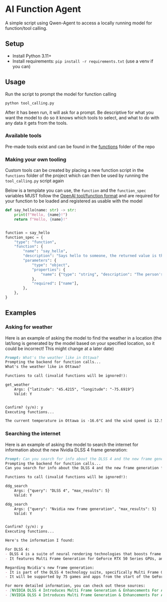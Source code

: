 # AI Function Agent

A simple script using Qwen-Agent to access a locally running model for function/tool calling.

## Setup

- Install Python 3.11+
- Install requirements: `pip install -r requirements.txt` (use a venv if you can)

## Usage

Run the script to prompt the model for function calling

`python tool_calling.py`

After it has been run, it will ask for a prompt. Be descriptive for what you want the model to do so it knows which tools to select, and what to do with any data it gets from the tools.

### Available tools

Pre-made tools exist and can be found in the [functions](/functions) folder of the repo

### Making your own tooling

Custom tools can be created by placing a new function script in the `functions` folder of the project which can then be used by running the `tool_calling.py` script again

Below is a template you can use, the `function` and the `function_spec` variables MUST follow the [OpenAI tool/function format](https://platform.openai.com/docs/guides/function-calling) and are required for your function to be loaded and registered as usable with the model

```py
def say_hello(name: str) -> str:
    print(f"Hello, {name}!")
    return f"Hello, {name}!"


function = say_hello
function_spec = {
    "type": "function",
    "function": {
        "name": "say_hello",
        "description": "Says hello to someone, the returned value is the message that was sent. Alternatively sends a custom message to someone when one is specified",
        "parameters": {
            "type": "object",
            "properties": {
                "name": {"type": "string", "description": "The person's name"}
            },
            "required": ["name"],
        },
    },
}

```

## Examples

### Asking for weather

Here is an example of asking the model to find the weather in a location (the lat/long is generated by the model based on your specified location, so it could be incorrect! This might change at a later date)

```md
Prompt: What's the weather like in Ottawa?
Prompting the backend for function calls...
What's the weather like in Ottawa?

Functions to call (invalid functions will be ignored!): 

get_weather
    Args: {"latitude": "45.4215", "longitude": "-75.6919"}
    Valid: Y


Confirm? (y/n): y
Executing functions...

The current temperature in Ottawa is -16.6°C and the wind speed is 12.5 meters per second. It's quite chilly, make sure to wear warm clothes if you plan on going outside!
```

### Searching the internet

Here is an example of asking the model to search the internet for information about the new Nvidia DLSS 4 frame generation:

```md
Prompt: Can you search for info about the DLSS 4 and the new frame generation from nvidia? Do two separate searches for both  
Prompting the backend for function calls...
Can you search for info about the DLSS 4 and the new frame generation from nvidia? Do two separate searches for both

Functions to call (invalid functions will be ignored!): 

ddg_search
    Args: {"query": "DLSS 4", "max_results": 5}
    Valid: Y

ddg_search
    Args: {"query": "Nvidia new frame generation", "max_results": 5}
    Valid: Y


Confirm? (y/n): y
Executing functions...

Here's the information I found:

For DLSS 4:
- DLSS 4 is a suite of neural rendering technologies that boosts frame rates and image quality for over 700 RTX games and apps.
- It features Multi Frame Generation for GeForce RTX 50 Series GPUs, and a new transformer model for Ray Reconstruction, Super Resolution, and DLAA.

Regarding Nvidia's new frame generation:
- It is part of the DLSS 4 technology suite, specifically Multi Frame Generation, which generates up to three additional frames for each rendered frame, boosting frame rates.
- It will be supported by 75 games and apps from the start of the GeForce RTX 50 Series GPUs' availability.

For more detailed information, you can check out these sources:
- [NVIDIA DLSS 4 Introduces Multi Frame Generation & Enhancements For All](https://www.nvidia.com/en-us/geforce/news/dlss4-multi-frame-generation-ai-innovations/)
- [NVIDIA DLSS 4 Introduces Multi Frame Generation & Enhancements For All...](https://www.nvidia.com/en-us/geforce/news/dlss4-multi-frame-generation-ray-tracing-rtx-games/)
```
